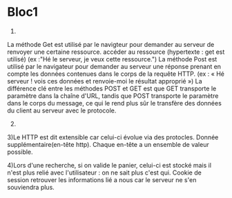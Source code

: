 # Bloc1
1)
La méthode Get est utilisé par le navigteur pour demander au serveur de renvoyer une certaine ressource. accéder au ressource
(hypertexte : get est utilisé)
(ex :"Hé le serveur, je veux cette ressource.")
La méthode Post est utilisé par le navigateur pour demander au serveur une réponse prenant en compte les données contenues dans le corps de la requête HTTP.
(ex : « Hé serveur ! vois ces données et renvoie-moi le résultat approprié »)
La différence clé entre les méthodes POST et GET est que GET transporte le paramètre dans la chaîne d'URL, tandis que POST transporte le paramètre dans le corps du message, ce qui le rend plus sûr le transfère des données du client au serveur avec le protocole.

2)

3)Le HTTP est dit extensible car celui-ci évolue via des protocles. Donnée supplémentaire(en-tête http). Chaque en-tête a un ensemble de valeur possible.

4)Lors d'une recherche, si on valide le panier, celui-ci est stocké mais il n'est plus relié avec l'utilisateur : on ne sait plus c'est qui.
Cookie de session retrouver les informations lié a nous car le serveur ne s'en souviendra plus.
